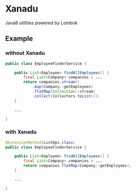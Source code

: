 # Xanadu

Java8 utilities powered by Lombok

## Example

### without Xanadu

```java
public class EmployeeFinderService {

    public List<Employee> findAllEmployees() {
        final List<Company> companies = ...
        return companies.stream()
            .map(Company::getEmployees)
            .flatMap(Collection::stream)
            .collect(Collectors.toList());
    }

    ...

}
```

### with Xanadu

```java
@ExtensionMethod(ListOps.class)
public class EmployeeFinderService {

    public List<Employee> findAllEmployees() {
        final List<Company> companies = ...
        return companies.flatMap(Company::getEmployees);
    }

    ...

}
```
